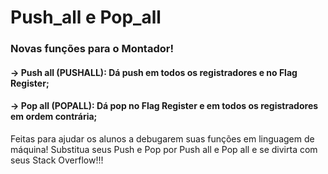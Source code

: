 # Push_all e Pop_all

### Novas funções para o Montador!
#### -> Push all (PUSHALL): Dá push em todos os registradores e no Flag Register;

#### -> Pop all (POPALL): Dá pop no Flag Register e em todos os registradores em ordem contrária;

Feitas para ajudar os alunos a debugarem suas funções em linguagem de máquina! Substitua seus Push e Pop por Push all e Pop all e se divirta com seus Stack Overflow!!!
